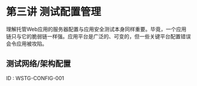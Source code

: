 # 第三讲 测试配置管理

理解托管Web应用的服务器配置与应用安全测试本身同样重要。毕竟，一个应用链只与它的脆弱链一样强。应用平台是广泛的、可变的，但一些关键平台配置错误会令应用被攻陷。

## 测试网络/架构配置

ID : WSTG-CONFIG-001